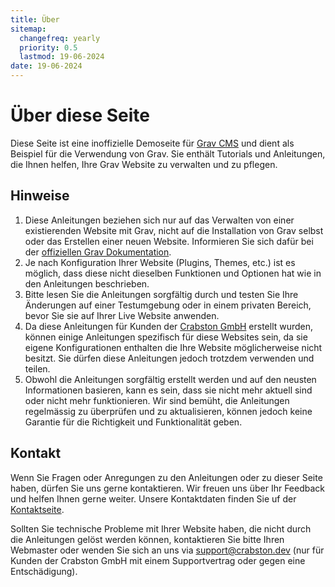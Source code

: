 ```yaml
---
title: Über
sitemap:
  changefreq: yearly
  priority: 0.5
  lastmod: 19-06-2024
date: 19-06-2024
---
```


# Über diese Seite

Diese Seite ist eine inoffizielle Demoseite für [Grav CMS](https://getgrav.org) und dient als Beispiel für die Verwendung von Grav. Sie enthält Tutorials und Anleitungen, die Ihnen helfen, Ihre Grav Website zu verwalten und zu pflegen.

## Hinweise

1. Diese Anleitungen beziehen sich nur auf das Verwalten von einer existierenden Website mit Grav, nicht auf die Installation von Grav selbst oder das Erstellen einer neuen Website. Informieren Sie sich dafür bei der [offiziellen Grav Dokumentation](https://learn.getgrav.org).
2. Je nach Konfiguration Ihrer Website (Plugins, Themes, etc.) ist es möglich, dass diese nicht dieselben Funktionen und Optionen hat wie in den Anleitungen beschrieben.
3. Bitte lesen Sie die Anleitungen sorgfältig durch und testen Sie Ihre Änderungen auf einer Testumgebung oder in einem privaten Bereich, bevor Sie sie auf Ihrer Live Website anwenden. 
4. Da diese Anleitungen für Kunden der [Crabston GmbH](https://crabston.ch) erstellt wurden, können einige Anleitungen spezifisch für diese Websites sein, da sie eigene Konfigurationen enthalten die Ihre Website möglicherweise nicht besitzt. Sie dürfen diese Anleitungen jedoch trotzdem verwenden und teilen.
5. Obwohl die Anleitungen sorgfältig erstellt werden und auf den neusten Informationen basieren, kann es sein, dass sie nicht mehr aktuell sind oder nicht mehr funktionieren. Wir sind bemüht, die Anleitungen regelmässig zu überprüfen und zu aktualisieren, können jedoch keine Garantie für die Richtigkeit und Funktionalität geben.

## Kontakt

Wenn Sie Fragen oder Anregungen zu den Anleitungen oder zu dieser Seite haben, dürfen Sie uns gerne kontaktieren. Wir freuen uns über Ihr Feedback und helfen Ihnen gerne weiter. Unsere Kontaktdaten finden Sie uf der [Kontaktseite](/über/kontakt).

Sollten Sie technische Probleme mit Ihrer Website haben, die nicht durch die Anleitungen gelöst werden können, kontaktieren Sie bitte Ihren Webmaster oder wenden Sie sich an uns via [support@crabston.dev](mailto:support@crabston.dev) (nur für Kunden der Crabston GmbH mit einem Supportvertrag oder gegen eine Entschädigung).
